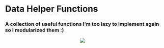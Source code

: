 # Data Helper Functions

### A collection of useful functions I'm too lazy to implement again so I modularized them :)

<center><img src="https://media.giphy.com/media/WAmzFl5P9XyGQ/giphy.gif"/>
</center>